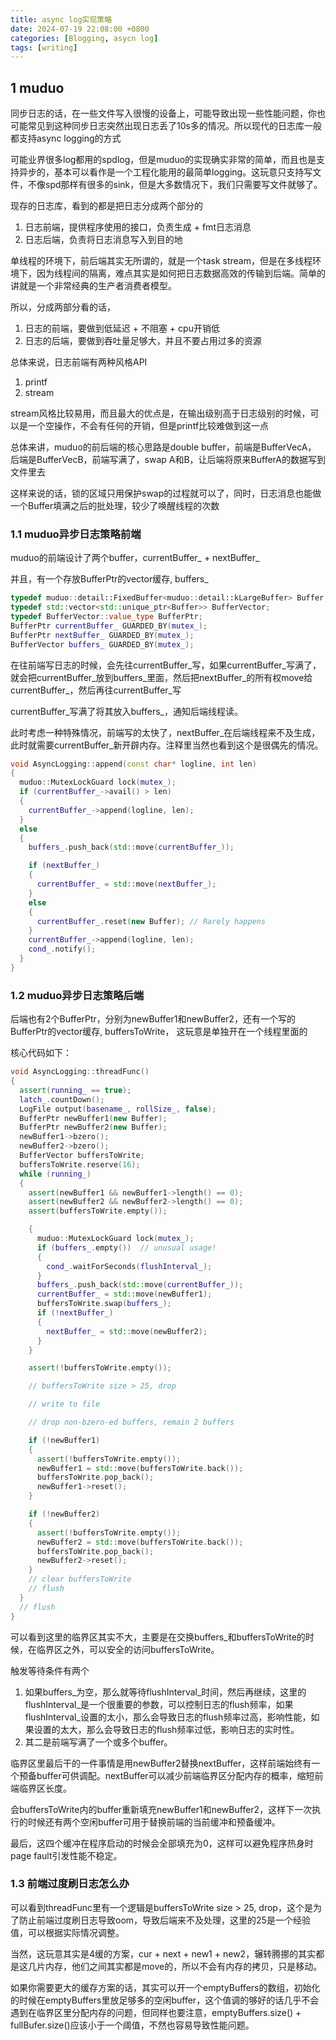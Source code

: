 ```yaml
---
title: async log实现策略
date: 2024-07-19 22:08:00 +0800
categories: [Blogging, asycn log]
tags: [writing]
---
```


## 1 muduo

同步日志的话，在一些文件写入很慢的设备上，可能导致出现一些性能问题，你也可能常见到这种同步日志突然出现日志丢了10s多的情况。所以现代的日志库一般都支持async logging的方式

可能业界很多log都用的spdlog，但是muduo的实现确实非常的简单，而且也是支持异步的，基本可以看作是一个工程化能用的最简单logging。这玩意只支持写文件，不像spd那样有很多的sink，但是大多数情况下，我们只需要写文件就够了。

现存的日志库，看到的都是把日志分成两个部分的

1. 日志前端，提供程序使用的接口，负责生成 + fmt日志消息
2. 日志后端，负责将日志消息写入到目的地

单线程的环境下，前后端其实无所谓的，就是一个task stream，但是在多线程环境下，因为线程间的隔离，难点其实是如何把日志数据高效的传输到后端。简单的讲就是一个非常经典的生产者消费者模型。

所以，分成两部分看的话，

1. 日志的前端，要做到低延迟 + 不阻塞 + cpu开销低
2. 日志的后端，要做到吞吐量足够大，并且不要占用过多的资源

总体来说，日志前端有两种风格API

1. printf
2. stream

stream风格比较易用，而且最大的优点是，在输出级别高于日志级别的时候，可以是一个空操作，不会有任何的开销，但是printf比较难做到这一点

总体来讲，muduo的前后端的核心思路是double buffer，前端是BufferVecA， 后端是BufferVecB，前端写满了，swap A和B，让后端将原来BufferA的数据写到文件里去

这样来说的话，锁的区域只用保护swap的过程就可以了，同时，日志消息也能做一个Buffer填满之后的批处理，较少了唤醒线程的次数

### 1.1 muduo异步日志策略前端

muduo的前端设计了两个buffer，currentBuffer_ + nextBuffer_

并且，有一个存放BufferPtr的vector缓存, buffers_

```cpp
typedef muduo::detail::FixedBuffer<muduo::detail::kLargeBuffer> Buffer;
typedef std::vector<std::unique_ptr<Buffer>> BufferVector;
typedef BufferVector::value_type BufferPtr;
BufferPtr currentBuffer_ GUARDED_BY(mutex_);
BufferPtr nextBuffer_ GUARDED_BY(mutex_);
BufferVector buffers_ GUARDED_BY(mutex_);
```

在往前端写日志的时候，会先往currentBuffer_写，如果currentBuffer_写满了，就会把currentBuffer_放到buffers_里面，然后把nextBuffer_的所有权move给currentBuffer_，然后再往currentBuffer_写

currentBuffer_写满了将其放入buffers_，通知后端线程读。

此时考虑一种特殊情况，前端写的太快了，nextBuffer_在后端线程来不及生成，此时就需要currentBuffer_新开辟内存。注释里当然也看到这个是很偶先的情况。

```cpp
void AsyncLogging::append(const char* logline, int len)
{
  muduo::MutexLockGuard lock(mutex_);
  if (currentBuffer_->avail() > len)
  {
    currentBuffer_->append(logline, len);
  }
  else
  {
    buffers_.push_back(std::move(currentBuffer_));

    if (nextBuffer_)
    {
      currentBuffer_ = std::move(nextBuffer_);
    }
    else
    {
      currentBuffer_.reset(new Buffer); // Rarely happens
    }
    currentBuffer_->append(logline, len);
    cond_.notify();
  }
}
```

### 1.2 muduo异步日志策略后端

后端也有2个BufferPtr，分别为newBuffer1和newBuffer2，还有一个写的BufferPtr的vector缓存, buffersToWrite， 这玩意是单独开在一个线程里面的

核心代码如下：

```cpp
void AsyncLogging::threadFunc()
{
  assert(running_ == true);
  latch_.countDown();
  LogFile output(basename_, rollSize_, false);
  BufferPtr newBuffer1(new Buffer);
  BufferPtr newBuffer2(new Buffer);
  newBuffer1->bzero();
  newBuffer2->bzero();
  BufferVector buffersToWrite;
  buffersToWrite.reserve(16);
  while (running_)
  {
    assert(newBuffer1 && newBuffer1->length() == 0);
    assert(newBuffer2 && newBuffer2->length() == 0);
    assert(buffersToWrite.empty());

    {
      muduo::MutexLockGuard lock(mutex_);
      if (buffers_.empty())  // unusual usage!
      {
        cond_.waitForSeconds(flushInterval_);
      }
      buffers_.push_back(std::move(currentBuffer_));
      currentBuffer_ = std::move(newBuffer1);
      buffersToWrite.swap(buffers_);
      if (!nextBuffer_)
      {
        nextBuffer_ = std::move(newBuffer2);
      }
    }

    assert(!buffersToWrite.empty());

    // buffersToWrite size > 25, drop

    // write to file

    // drop non-bzero-ed buffers, remain 2 buffers

    if (!newBuffer1)
    {
      assert(!buffersToWrite.empty());
      newBuffer1 = std::move(buffersToWrite.back());
      buffersToWrite.pop_back();
      newBuffer1->reset();
    }

    if (!newBuffer2)
    {
      assert(!buffersToWrite.empty());
      newBuffer2 = std::move(buffersToWrite.back());
      buffersToWrite.pop_back();
      newBuffer2->reset();
    }
    // clear buffersToWrite
    // flush
  }
  // flush
}
```

可以看到这里的临界区其实不大，主要是在交换buffers_和buffersToWrite的时候，在临界区之外，可以安全的访问buffersToWrite。

触发等待条件有两个

1. 如果buffers_为空，那么就等待flushInterval_时间，然后再继续，这里的flushInterval_是一个很重要的参数，可以控制日志的flush频率，如果flushInterval_设置的太小，那么会导致日志的flush频率过高，影响性能，如果设置的太大，那么会导致日志的flush频率过低，影响日志的实时性。
2. 其二是前端写满了一个或多个buffer。

临界区里最后干的一件事情是用newBuffer2替换nextBuffer，这样前端始终有一个预备buffer可供调配。nextBuffer可以减少前端临界区分配内存的概率，缩短前端临界区长度。

会buffersToWrite内的buffer重新填充newBuffer1和newBuffer2，这样下一次执行的时候还有两个空闲buffer可用于替换前端的当前缓冲和预备缓冲。

最后，这四个缓冲在程序启动的时候会全部填充为0，这样可以避免程序热身时page fault引发性能不稳定。

### 1.3 前端过度刷日志怎么办

可以看到threadFunc里有一个逻辑是buffersToWrite size > 25, drop，这个是为了防止前端过度刷日志导致oom，导致后端来不及处理，这里的25是一个经验值，可以根据实际情况调整。

当然，这玩意其实是4缓的方案，cur + next + new1 + new2，辗转腾挪的其实都是这几片内存，他们之间其实都是move的，所以不会有内存的拷贝，只是移动。

如果你需要更大的缓存方案的话，其实可以开一个emptyBuffers的数组，初始化的时候在emptyBuffers里放足够多的空闲buffer，这个值调的够好的话几乎不会遇到在临界区里分配内存的问题，但同样也要注意，emptyBuffers.size() + fullBufer.size()应该小于一个阈值，不然也容易导致性能问题。
